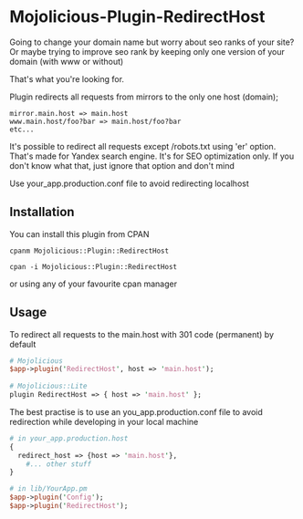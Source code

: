 Mojolicious-Plugin-RedirectHost
========

Going to change your domain name but worry about seo ranks of your site? 
Or maybe trying to improve seo rank by keeping only one version of your domain (with www or without)

That's what you're looking for.

Plugin redirects all requests from mirrors to the only one host (domain);

	mirror.main.host => main.host
	www.main.host/foo?bar => main.host/foo?bar
	etc...

It's possible to redirect all requests except /robots.txt using 'er' option. That's made for Yandex search engine. It's for SEO optimization only.
If you don't know what that, just ignore that option and don't mind

Use your_app.production.conf file to avoid redirecting localhost

Installation
----------

You can install this plugin from CPAN

	cpanm Mojolicious::Plugin::RedirectHost

	cpan -i Mojolicious::Plugin::RedirectHost

or using any of your favourite cpan manager

Usage
----------

To redirect all requests to the main.host with 301 code (permanent) by default

```perl
# Mojolicious
$app->plugin('RedirectHost', host => 'main.host');
 
# Mojolicious::Lite
plugin RedirectHost => { host => 'main.host' };
```

The best practise is to use an you_app.production.conf file to avoid redirection while developing in your local machine

```perl
# in your_app.production.host
{
  redirect_host => {host => 'main.host'},
	#... other stuff
}
```

```perl
# in lib/YourApp.pm
$app->plugin('Config');
$app->plugin('RedirectHost');
```
